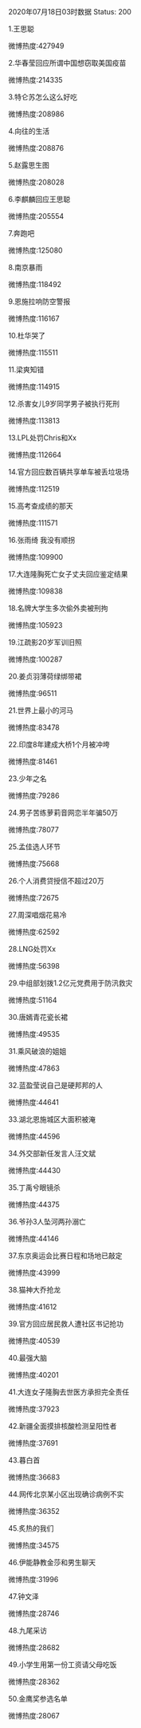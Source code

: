 2020年07月18日03时数据
Status: 200

1.王思聪

微博热度:427949

2.华春莹回应所谓中国想窃取美国疫苗

微博热度:214335

3.特仑苏怎么这么好吃

微博热度:208986

4.向往的生活

微博热度:208876

5.赵露思生图

微博热度:208028

6.李麒麟回应王思聪

微博热度:205554

7.奔跑吧

微博热度:125080

8.南京暴雨

微博热度:118492

9.恩施拉响防空警报

微博热度:116167

10.杜华哭了

微博热度:115511

11.梁爽知错

微博热度:114915

12.杀害女儿9岁同学男子被执行死刑

微博热度:113813

13.LPL处罚Chris和Xx

微博热度:112664

14.官方回应数百辆共享单车被丢垃圾场

微博热度:112519

15.高考查成绩的那天

微博热度:111571

16.张雨绮 我没有顺拐

微博热度:109900

17.大连隆胸死亡女子丈夫回应鉴定结果

微博热度:109838

18.名牌大学生多次偷外卖被刑拘

微博热度:105923

19.江疏影20岁军训旧照

微博热度:100287

20.姜贞羽薄荷绿绑带裙

微博热度:96511

21.世界上最小的河马

微博热度:83478

22.印度8年建成大桥1个月被冲垮

微博热度:81461

23.少年之名

微博热度:79286

24.男子苦练萝莉音网恋半年骗50万

微博热度:78077

25.孟佳选人环节

微博热度:75668

26.个人消费贷授信不超过20万

微博热度:72675

27.周深唱烟花易冷

微博热度:62592

28.LNG处罚Xx

微博热度:56398

29.中组部划拨1.2亿元党费用于防汛救灾

微博热度:51164

30.唐嫣青花瓷长裙

微博热度:49535

31.乘风破浪的姐姐

微博热度:47863

32.蓝盈莹说自己是硬邦邦的人

微博热度:44641

33.湖北恩施城区大面积被淹

微博热度:44596

34.外交部新任发言人汪文斌

微博热度:44430

35.丁禹兮眼镜杀

微博热度:44375

36.爷孙3人坠河两孙溺亡

微博热度:44146

37.东京奥运会比赛日程和场地已敲定

微博热度:43999

38.猫神大乔抢龙

微博热度:41612

39.官方回应居民救人遭社区书记抢功

微博热度:40539

40.最强大脑

微博热度:40201

41.大连女子隆胸去世医方承担完全责任

微博热度:37923

42.新疆全面摸排核酸检测呈阳性者

微博热度:37691

43.暮白首

微博热度:36683

44.网传北京某小区出现确诊病例不实

微博热度:36352

45.炙热的我们

微博热度:34575

46.伊能静教金莎和男生聊天

微博热度:31996

47.钟文泽

微博热度:28746

48.九尾采访

微博热度:28682

49.小学生用第一份工资请父母吃饭

微博热度:28362

50.金鹰奖参选名单

微博热度:28067

